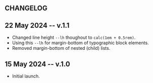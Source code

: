 ## CHANGELOG

## 22 May 2024 -- v.1.1

* Changed line height `--lh` thoughout to `calc(1em + 0.5rem)`.
* Using this `--lh` for margin-bottom of typographic block elements.
* Removed margin-bottom of nested (child) lists.  

## 15 May 2024 -- v.1.0

* Initial launch.